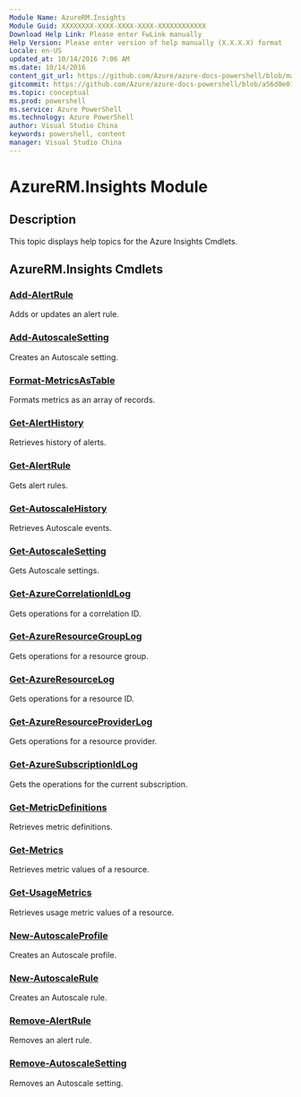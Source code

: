 ```yaml
---
Module Name: AzureRM.Insights
Module Guid: XXXXXXXX-XXXX-XXXX-XXXX-XXXXXXXXXXXX
Download Help Link: Please enter FwLink manually
Help Version: Please enter version of help manually (X.X.X.X) format
Locale: en-US
updated_at: 10/14/2016 7:06 AM
ms.date: 10/14/2016
content_git_url: https://github.com/Azure/azure-docs-powershell/blob/master/azureps-cmdlets-docs/ResourceManager/AzureRM.Insights/v0.9.8/CmdletMDs/AzureRM.Insights.md
gitcommit: https://github.com/Azure/azure-docs-powershell/blob/a56d0e01e65c2c33aa2af13dd29addc94ead6e88/azureps-cmdlets-docs/ResourceManager/AzureRM.Insights/v0.9.8/CmdletMDs/AzureRM.Insights.md
ms.topic: conceptual
ms.prod: powershell
ms.service: Azure PowerShell
ms.technology: Azure PowerShell
author: Visual Studio China
keywords: powershell, content
manager: Visual Studio China
---
```


# AzureRM.Insights Module
## Description
This topic displays help topics for the Azure Insights Cmdlets. 

## AzureRM.Insights Cmdlets
### [Add-AlertRule](Add-AlertRule.md)
Adds or updates an alert rule.


### [Add-AutoscaleSetting](Add-AutoscaleSetting.md)
Creates an Autoscale setting.


### [Format-MetricsAsTable](Format-MetricsAsTable.md)
Formats metrics as an array of records.


### [Get-AlertHistory](Get-AlertHistory.md)
Retrieves history of alerts.


### [Get-AlertRule](Get-AlertRule.md)
Gets alert rules.


### [Get-AutoscaleHistory](Get-AutoscaleHistory.md)
Retrieves Autoscale events.


### [Get-AutoscaleSetting](Get-AutoscaleSetting.md)
Gets Autoscale settings.


### [Get-AzureCorrelationIdLog](Get-AzureCorrelationIdLog.md)
Gets operations for a correlation ID.


### [Get-AzureResourceGroupLog](Get-AzureResourceGroupLog.md)
Gets operations for a resource group.


### [Get-AzureResourceLog](Get-AzureResourceLog.md)
Gets operations for a resource ID.


### [Get-AzureResourceProviderLog](Get-AzureResourceProviderLog.md)
Gets operations for a resource provider.


### [Get-AzureSubscriptionIdLog](Get-AzureSubscriptionIdLog.md)
Gets the operations for the current subscription.


### [Get-MetricDefinitions](Get-MetricDefinitions.md)
Retrieves metric definitions.


### [Get-Metrics](Get-Metrics.md)
Retrieves metric values of a resource.


### [Get-UsageMetrics](Get-UsageMetrics.md)
Retrieves usage metric values of a resource.


### [New-AutoscaleProfile](New-AutoscaleProfile.md)
Creates an Autoscale profile.


### [New-AutoscaleRule](New-AutoscaleRule.md)
Creates an Autoscale rule.


### [Remove-AlertRule](Remove-AlertRule.md)
Removes an alert rule.


### [Remove-AutoscaleSetting](Remove-AutoscaleSetting.md)
Removes an Autoscale setting.



